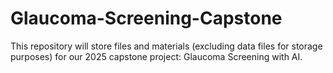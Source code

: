 # Glaucoma-Screening-Capstone
This repository will store files and materials (excluding data files for storage purposes) for our 2025 capstone project: Glaucoma Screening with AI. 

